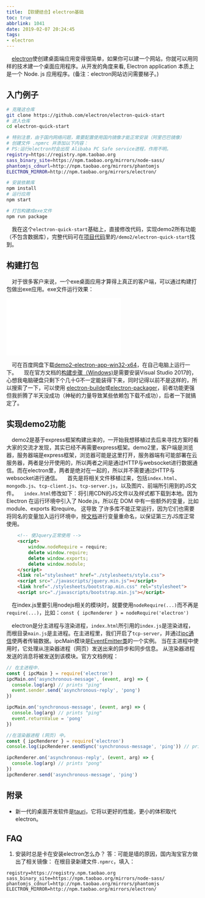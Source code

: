 ```yaml
---
title: 【软硬结合】electron基础
toc: true
abbrlink: 1041
date: 2019-02-07 20:24:45
tags:
- electron
---
```



&emsp;[electron](https://electronjs.org/)使创建桌面端应用变得很简单，如果你可以建一个网站，你就可以用同样的技术建一个桌面应用程序。从开发的角度来看, Electron application 本质上是一个 Node. js 应用程序。(备注：electron网站访问需要梯子。)

## 入门例子
```bash
# 克隆这仓库
git clone https://github.com/electron/electron-quick-start
# 进入仓库
cd electron-quick-start

# 特别注意，由于国内网络问题，需要配置使用国内镜像才能正常安装（阿里巴巴镜像）
# 创建文件 .npmrc 并添加以下内容：
# PS:运行electron时会出现 Alibaba PC Safe service进程，作用不明。
registry=https://registry.npm.taobao.org
sass_binary_site=https://npm.taobao.org/mirrors/node-sass/
phantomjs_cdnurl=http://npm.taobao.org/mirrors/phantomjs
ELECTRON_MIRROR=http://npm.taobao.org/mirrors/electron/

# 安装依赖库
npm install
# 运行应用
npm start

# 打包构建成exe文件
npm run package
```

&emsp;我在这个`electron-quick-start`基础上，直接修改代码，实现demo2所有功能（不包含数据库），完整代码可在[项目代码](https://github.com/alwxkxk/soft-and-hard)里的`/demo2/electron-quick-start`找到。

## 构建打包
&emsp;对于很多客户来说，一个exe桌面应用才算得上真正的客户端，可以通过构建打包做出exe应用。exe文件运行效果：


<iframe src="//player.bilibili.com/player.html?bvid=BV1xK4y1o77k&page=1" scrolling="no" border="0" frameborder="no" framespacing="0" allowfullscreen="true" class="bilibili-video"> </iframe>

&emsp;可在百度网盘下载[demo2-electron-app-win32-x64](https://pan.baidu.com/s/1b6SzjqAAXCQuxBnXq5wZyw)，在自己电脑上运行一下。
&emsp;现在官方文档的[构建步骤（Windows)](https://electronjs.org/docs/development/build-instructions-windows)是需要安装Visual Studio 2017的，心想我电脑硬盘只剩下个几十G不一定能装得下来，同时记得以前不是这样的，所以搜索了一下，可以使用
[electron-builde](https://github.com/electron-userland/electron-builder)或[electron-packager](https://github.com/electron-userland/electron-packager)，前者功能更强但我折腾了半天没成功（神秘的力量导致某些依赖包下载不成功），后者一下就搞定了。

## 实现demo2功能
&emsp;demo2是基于express框架构建出来的，一开始我想移植过去后来寻找方案时看大家的交流才发现，其实已经不再需要express框架。demo2里，客户端是浏览器，服务器端是express框架，浏览器可能是这里打开，服务器端有可能部署在云服务器，两者是分开使用的，所以两者之间是通过HTTP与websocket进行数据通信。而在electron里，两者是绝对在一起的，所以并不需要通过HTTP与websocket进行通信。
&emsp;首先是将相关文件移植过来，包括`index.html`、`mongodb.js`、`tcp-client.js`、`tcp-server.js`，以及图片、前端所引用到的JS文件。
&emsp;`index.html`修改如下：将引用CDN的JS文件以及样式都下载到本地。因为 Electron 在运行环境中引入了 Node.js，所以在 DOM 中有一些额外的变量，比如 module、exports 和require。 这导致 了许多库不能正常运行，因为它们也需要将同名的变量加入运行环境中，按[文档](https://electronjs.org/docs/faq#%E6%88%91%E5%9C%A8-electron-%E4%B8%AD%E6%97%A0%E6%B3%95%E4%BD%BF%E7%94%A8-jquery%E3%80%81requirejs%E3%80%81meteor%E3%80%81angularjs%E3%80%82)进行变量重命名，以保证第三方JS库正常使用。
```html
    <!-- 使Jquery正常使用 -->
    <script>
        window.nodeRequire = require;
        delete window.require;
        delete window.exports;
        delete window.module;
    </script>
    <link rel="stylesheet" href="./stylesheets/style.css">
    <script src="./javascripts/jquery.min.js"></script>
    <link href="./stylesheets/bootstrap.min.css" rel="stylesheet">
    <script src="./javascripts/bootstrap.min.js"></script>
```
&emsp;在index.js里要引用nodejs相关的模块时，就要使用`nodeRequire(...)`而不再是`require(...)`，比如：`const { ipcRenderer } = nodeRequire('electron')`

&emsp;electron是分主进程与渲染进程，`index.html`所引用的`index.js`是渲染进程，而根目录`main.js`是主进程。在主进程里，我们开启了`tcp-server`，并通过[ipc通信](https://electronjs.org/docs/api/ipc-main)使两者传输数据。ipcMain模块是[EventEmitter类](https://nodejs.org/api/events.html#events_class_eventemitter)的一个实例。 当在主进程中使用时，它处理从渲染器进程（网页）发送出来的异步和同步信息。 从渲染器进程发送的消息将被发送到该模块。官方文档例程：
```js
// 在主进程中.
const { ipcMain } = require('electron')
ipcMain.on('asynchronous-message', (event, arg) => {
  console.log(arg) // prints "ping"
  event.sender.send('asynchronous-reply', 'pong')
})

ipcMain.on('synchronous-message', (event, arg) => {
  console.log(arg) // prints "ping"
  event.returnValue = 'pong'
})

```

```js
//在渲染器进程 (网页) 中。
const { ipcRenderer } = require('electron')
console.log(ipcRenderer.sendSync('synchronous-message', 'ping')) // prints "pong"

ipcRenderer.on('asynchronous-reply', (event, arg) => {
  console.log(arg) // prints "pong"
})
ipcRenderer.send('asynchronous-message', 'ping')
```

## 附录
- 新一代的桌面开发软件是[tauri](https://github.com/tauri-apps/tauri)，它将以更好的性能，更小的体积取代electron。

## FAQ 
1. 安装时总是卡在安装electron怎么办？
答：可能是墙的原因，国内淘宝官方做出了相关镜像：
在根目录新建文件`.npmrc`，填入：
```
registry=https://registry.npm.taobao.org
sass_binary_site=https://npm.taobao.org/mirrors/node-sass/
phantomjs_cdnurl=http://npm.taobao.org/mirrors/phantomjs
ELECTRON_MIRROR=http://npm.taobao.org/mirrors/electron/
```


